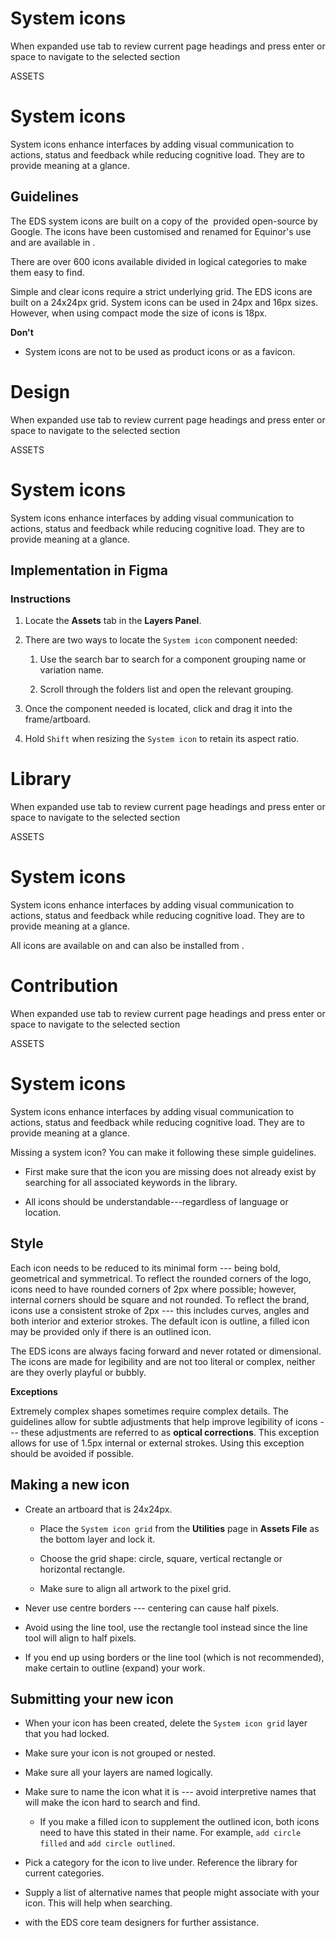 # System icons

When expanded use tab to review current page headings and press enter or space to navigate to the selected section

ASSETS

# System icons

System icons enhance interfaces by adding visual communication to actions, status and feedback while reducing cognitive load. They are to provide meaning at a glance.

## Guidelines

The EDS system icons are built on a copy of the  provided open-source by Google. The icons have been customised and renamed for Equinor's use and are available in .

There are over 600 icons available divided in logical categories to make them easy to find.

Simple and clear icons require a strict underlying grid. The EDS icons are built on a 24x24px grid. System icons can be used in 24px and 16px sizes. However, when using compact mode the size of icons is 18px.

**Don't**

-   System icons are not to be used as product icons or as a favicon.



# Design

When expanded use tab to review current page headings and press enter or space to navigate to the selected section

ASSETS

# System icons

System icons enhance interfaces by adding visual communication to actions, status and feedback while reducing cognitive load. They are to provide meaning at a glance.

## Implementation in Figma

### Instructions

1.  Locate the **Assets** tab in the **Layers Panel**.
    
2.  There are two ways to locate the `System icon` component needed:
    
    1.  Use the search bar to search for a component grouping name or variation name.
        
    2.  Scroll through the folders list and open the relevant grouping.
        
3.  Once the component needed is located, click and drag it into the frame/artboard.
    
4.  Hold `Shift` when resizing the `System icon` to retain its aspect ratio.



# Library

When expanded use tab to review current page headings and press enter or space to navigate to the selected section

ASSETS

# System icons

System icons enhance interfaces by adding visual communication to actions, status and feedback while reducing cognitive load. They are to provide meaning at a glance.

All icons are available on  and can also be installed from .



# Contribution

When expanded use tab to review current page headings and press enter or space to navigate to the selected section

ASSETS

# System icons

System icons enhance interfaces by adding visual communication to actions, status and feedback while reducing cognitive load. They are to provide meaning at a glance.

Missing a system icon? You can make it following these simple guidelines.

-   First make sure that the icon you are missing does not already exist by searching for all associated keywords in the library.
    
-   All icons should be understandable---regardless of language or location.
    

## Style

Each icon needs to be reduced to its minimal form --- being bold, geometrical and symmetrical. To reflect the rounded corners of the logo, icons need to have rounded corners of 2px where possible; however, internal corners should be square and not rounded. To reflect the brand, icons use a consistent stroke of 2px --- this includes curves, angles and both interior and exterior strokes. The default icon is outline, a filled icon may be provided only if there is an outlined icon.

The EDS icons are always facing forward and never rotated or dimensional. The icons are made for legibility and are not too literal or complex, neither are they overly playful or bubbly.

**Exceptions**

Extremely complex shapes sometimes require complex details. The guidelines allow for subtle adjustments that help improve legibility of icons --- these adjustments are referred to as **optical corrections**. This exception allows for use of 1.5px internal or external strokes. Using this exception should be avoided if possible.

## Making a new icon

-   Create an artboard that is 24x24px.
    
    -   Place the `System icon grid` from the **Utilities** page in **Assets File** as the bottom layer and lock it.
        
    -   Choose the grid shape: circle, square, vertical rectangle or horizontal rectangle.
        
    -   Make sure to align all artwork to the pixel grid.
        
-   Never use centre borders --- centering can cause half pixels.
    
-   Avoid using the line tool, use the rectangle tool instead since the line tool will align to half pixels.
    
-   If you end up using borders or the line tool (which is not recommended), make certain to outline (expand) your work.
    

## Submitting your new icon

-   When your icon has been created, delete the `System icon grid` layer that you had locked.
    
-   Make sure your icon is not grouped or nested.
    
-   Make sure all your layers are named logically.
    
-   Make sure to name the icon what it is --- avoid interpretive names that will make the icon hard to search and find.
    
    -   If you make a filled icon to supplement the outlined icon, both icons need to have this stated in their name. For example, `add circle filled` and `add circle outlined`.
        
-   Pick a category for the icon to live under. Reference the library for current categories.
    
-   Supply a list of alternative names that people might associate with your icon. This will help when searching.
    
-    with the EDS core team designers for further assistance.